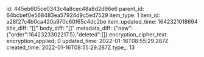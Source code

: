 id: 445eb605ce0343c4a8cec48a8d2d96e6
parent_id: 64bcbef0e568483ea57924d9c5ed7529
item_type: 1
item_id: a28f27c4b0ca420a970c60f65c4dc2be
item_updated_time: 1642321018694
title_diff: "[]"
body_diff: "[]"
metadata_diff: {"new":{"order":1642323302217.5},"deleted":[]}
encryption_cipher_text: 
encryption_applied: 0
updated_time: 2022-01-16T08:55:29.287Z
created_time: 2022-01-16T08:55:29.287Z
type_: 13